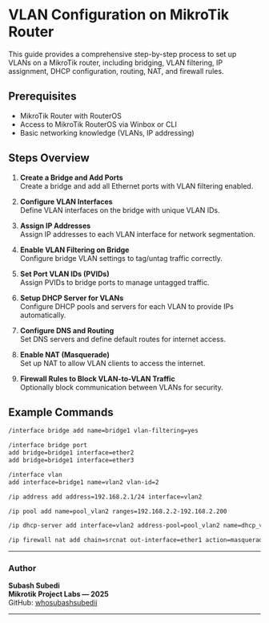 # VLAN Configuration on MikroTik Router

This guide provides a comprehensive step-by-step process to set up VLANs on a MikroTik router, including bridging, VLAN filtering, IP assignment, DHCP configuration, routing, NAT, and firewall rules.

## Prerequisites

- MikroTik Router with RouterOS
- Access to MikroTik RouterOS via Winbox or CLI
- Basic networking knowledge (VLANs, IP addressing)

## Steps Overview

1. **Create a Bridge and Add Ports**  
   Create a bridge and add all Ethernet ports with VLAN filtering enabled.

2. **Configure VLAN Interfaces**  
   Define VLAN interfaces on the bridge with unique VLAN IDs.

3. **Assign IP Addresses**  
   Assign IP addresses to each VLAN interface for network segmentation.

4. **Enable VLAN Filtering on Bridge**  
   Configure bridge VLAN settings to tag/untag traffic correctly.

5. **Set Port VLAN IDs (PVIDs)**  
   Assign PVIDs to bridge ports to manage untagged traffic.

6. **Setup DHCP Server for VLANs**  
   Configure DHCP pools and servers for each VLAN to provide IPs automatically.

7. **Configure DNS and Routing**  
   Set DNS servers and define default routes for internet access.

8. **Enable NAT (Masquerade)**  
   Set up NAT to allow VLAN clients to access the internet.

9. **Firewall Rules to Block VLAN-to-VLAN Traffic**  
   Optionally block communication between VLANs for security.

## Example Commands

```bash
/interface bridge add name=bridge1 vlan-filtering=yes

/interface bridge port
add bridge=bridge1 interface=ether2
add bridge=bridge1 interface=ether3

/interface vlan
add interface=bridge1 name=vlan2 vlan-id=2

/ip address add address=192.168.2.1/24 interface=vlan2

/ip pool add name=pool_vlan2 ranges=192.168.2.2-192.168.2.200

/ip dhcp-server add interface=vlan2 address-pool=pool_vlan2 name=dhcp_vlan2 disabled=no

/ip firewall nat add chain=srcnat out-interface=ether1 action=masquerade

```

---

### **Author**

**Subash Subedi**  
**Mikrotik Project Labs — 2025**  
GitHub: [whosubashsubedii](https://github.com/whosubashsubedii)

---
